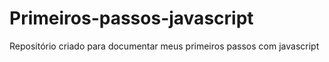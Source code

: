 # Primeiros-passos-javascript
Repositório criado para documentar meus primeiros passos com javascript
